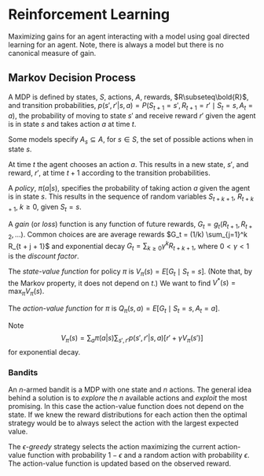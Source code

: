 # Reinforcement Learning

Maximizing gains for an agent interacting with a model using goal directed
learning for an agent.  Note, there is always a model but there is no
canonical measure of gain.

## Markov Decision Process

A MDP is defined by states, $S$, actions, $A$, rewards, $R\subseteq\bold{R}$,
and transition probabilities, $p(s',r'|s,a)
= P(S_{t+1} = s', R_{t+1} = r'\mid S_t = s, A_t = a)$,
the probability of moving to state $s'$ and receive reward $r'$ given
the agent is in state $s$ and takes action $a$ at time $t$.

Some models specify $A_s\subseteq A$, for $s\in S$,
the set of possible actions when in state $s$.

At time $t$ the agent chooses an action $a$. This results in a new
state, $s'$, and reward, $r'$, at time $t+1$ according to the transition
probabilities. 

A _policy_, $\pi(a|s)$, specifies the probability of taking action $a$
given the agent is in state $s$. This results in the sequence of random
variables $S_{t + k + 1}$, $R_{t + k + 1}$, $k\ge0$, given $S_t = s$.

A _gain_ (or _loss_) function is any function of future rewards, $G_t =
g_t(R_{t+1}, R_{t+2}, \ldots)$. Common choices are are average rewards
$G_t = (1/k) \sum_{j=1}^k R_{t + j + 1}$ and exponential decay $G_t =
\sum_{k\ge0} \gamma^k R_{t + k + 1}$, where $0<\gamma<1$ is the _discount
factor_.

The _state-value function_ for policy $\pi$ is $V_\pi(s) = E[G_t\mid
S_t = s]$.  (Note that, by the Markov property, it does not depend on $t$.)
We want to
find $V^*(s) = \max_\pi V_\pi(s)$.

The _action-value function_ for $\pi$ is
$Q_\pi(s,a) = E[G_t\mid S_t = s, A_t = a]$.

Note
$$
V_\pi(s) = \sum_a \pi(a|s) \sum_{s',r'} p(s',r'|s,a)[r' + \gamma V_\pi(s')]
$$
for exponential decay.

### Bandits

An $n$-armed bandit is a MDP with one state and $n$ actions. The general
idea behind a solution is to _explore_ the $n$ available actions and
_exploit_ the most promising. In this case the action-value function
does not depend on the state.
If we knew the reward distributions for each action then the optimal
strategy would be to always select the action with the largest expected
value.

The _$\epsilon$-greedy_ strategy selects the action maximizing
the current action-value function with probability $1-\epsilon$ and
a random action with probability $\epsilon$. The action-value function
is updated based on the observed reward.
